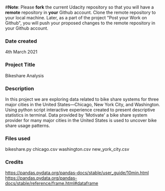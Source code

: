 
#**Note**: Please **fork** the current Udacity repository so that you will have a **remote** repository in **your** Github account. Clone the remote repository to your local machine. Later, as a part of the project "Post your Work on Github", you will push your proposed changes to the remote repository in your Github account.


### Date created
4th March 2021

### Project Title
Bikeshare Analysis

### Description
In this project we are exploring data related to bike share systems for three major cities in the United States—Chicago, New York City, and Washington.
Using python script interactive experience created to present descriptive statistics in terminal.
Data provided by 'Motivate' a bike share system provider for many major cities in the United States is used to uncover bike share usage patterns.

### Files used
bikeshare.py
chicago.csv
washington.csv
new_york_city.csv

### Credits
https://pandas.pydata.org/pandas-docs/stable/user_guide/10min.html
https://pandas.pydata.org/pandas-docs/stable/reference/frame.html#dataframe

